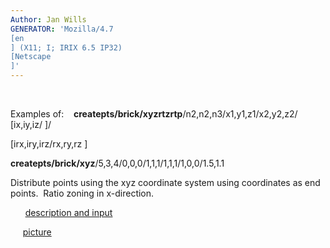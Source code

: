 ```yaml
---
Author: Jan Wills
GENERATOR: 'Mozilla/4.7 
[en
] (X11; I; IRIX 6.5 IP32) 
[Netscape
]'
---
```


 

Examples of:   
**createpts/brick/xyzrtzrtp**/n2,n2,n3/x1,y1,z1/x2,y2,z2/
[ix,iy,iz/
]/

[irx,iry,irz/rx,ry,rz
]

 **createpts/brick/xyz**/5,3,4/0,0,0/1,1,1/1,1,1/1,0,0/1.5,1.1

 Distribute points using the xyz coordinate system using coordinates as
 end points.  Ratio zoning in x-direction.

       [description and input](crebrickdes1.md)

      [picture](/assets/images/brickpic1.md)
